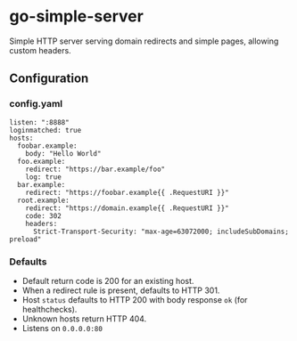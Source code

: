 go-simple-server
================
Simple HTTP server serving domain redirects and simple pages, allowing custom headers.   

Configuration
-------------
### config.yaml
```
listen: ":8888"
loginmatched: true
hosts:
  foobar.example:
    body: "Hello World"
  foo.example:
    redirect: "https://bar.example/foo"
    log: true
  bar.example:
    redirect: "https://foobar.example{{ .RequestURI }}"
  root.example:
    redirect: "https://domain.example{{ .RequestURI }}"
    code: 302
    headers:
      Strict-Transport-Security: "max-age=63072000; includeSubDomains; preload"
```

### Defaults
- Default return code is 200 for an existing host.
- When a redirect rule is present, defaults to HTTP 301.
- Host `status` defaults to HTTP 200 with body response `ok` (for healthchecks).
- Unknown hosts return HTTP 404.
- Listens on `0.0.0.0:80`
